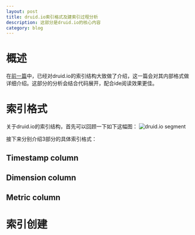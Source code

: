 ```yaml
---
layout: post
title: druid.io索引格式及建索引过程分析
description: 这部分是druid.io的核心内容
category: blog
---
```


# 概述
在[前一篇][1]中，已经对druid.io的索引结构大致做了介绍，这一篇会对其内部格式做详细介绍。这部分的分析会结合代码展开，配合ide阅读效果更佳。  

# 索引格式
关于druid.io的索引结构，首先可以回顾一下如下这幅图：
![druid.io segment](http://druid.io/docs/img/druid-column-types.png)

接下来分别介绍3部分的具体索引格式：
## Timestamp column


## Dimension column

## Metric column

# 索引创建

[Yaotc]:    http://yaotec.info  "Yaotc"
[1]: http://yaotec.info/druid-index